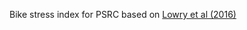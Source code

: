 Bike stress index for PSRC based on [Lowry et al (2016)](https://www1.coe.neu.edu/~pfurth/Furth%20papers/2016%20Prioritizing%20to%20improve%20low-stress%20network%20connectivity%20Lowry,%20Furth,%20Hadden-Loh.pdf)
